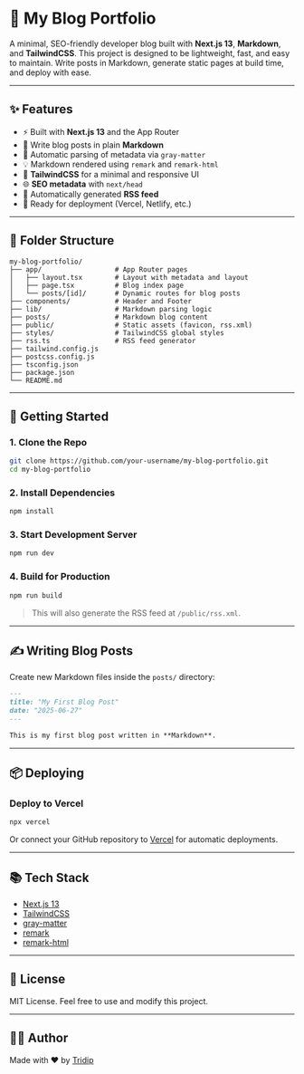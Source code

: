 # 📝 My Blog Portfolio

A minimal, SEO-friendly developer blog built with **Next.js 13**, **Markdown**, and **TailwindCSS**. This project is designed to be lightweight, fast, and easy to maintain. Write posts in Markdown, generate static pages at build time, and deploy with ease.

---

## ✨ Features

- ⚡️ Built with **Next.js 13** and the App Router
- 🧾 Write blog posts in plain **Markdown**
- 🧠 Automatic parsing of metadata via `gray-matter`
- 💡 Markdown rendered using `remark` and `remark-html`
- 💅 **TailwindCSS** for a minimal and responsive UI
- 🌐 **SEO metadata** with `next/head`
- 📰 Automatically generated **RSS feed**
- 🚀 Ready for deployment (Vercel, Netlify, etc.)

---

## 📁 Folder Structure

```
my-blog-portfolio/
├── app/                  # App Router pages
│   ├── layout.tsx        # Layout with metadata and layout
│   ├── page.tsx          # Blog index page
│   └── posts/[id]/       # Dynamic routes for blog posts
├── components/           # Header and Footer
├── lib/                  # Markdown parsing logic
├── posts/                # Markdown blog content
├── public/               # Static assets (favicon, rss.xml)
├── styles/               # TailwindCSS global styles
├── rss.ts                # RSS feed generator
├── tailwind.config.js
├── postcss.config.js
├── tsconfig.json
├── package.json
└── README.md
```

---

## 🚀 Getting Started

### 1. Clone the Repo

```bash
git clone https://github.com/your-username/my-blog-portfolio.git
cd my-blog-portfolio
```

### 2. Install Dependencies

```bash
npm install
```

### 3. Start Development Server

```bash
npm run dev
```

### 4. Build for Production

```bash
npm run build
```

> This will also generate the RSS feed at `/public/rss.xml`.

---

## ✍️ Writing Blog Posts

Create new Markdown files inside the `posts/` directory:

```markdown
---
title: "My First Blog Post"
date: "2025-06-27"
---

This is my first blog post written in **Markdown**.
```

---

## 📦 Deploying

### Deploy to Vercel

```bash
npx vercel
```

Or connect your GitHub repository to [Vercel](https://vercel.com/) for automatic deployments.

---

## 📚 Tech Stack

- [Next.js 13](https://nextjs.org/)
- [TailwindCSS](https://tailwindcss.com/)
- [gray-matter](https://www.npmjs.com/package/gray-matter)
- [remark](https://www.npmjs.com/package/remark)
- [remark-html](https://www.npmjs.com/package/remark-html)

---

## 📃 License

MIT License. Feel free to use and modify this project.

---

## 🙋‍♂️ Author

Made with ❤️ by [Tridip](https://github.com/trdp2019)

